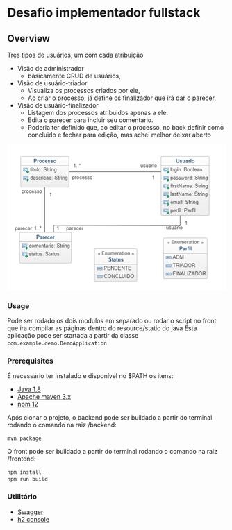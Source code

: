 # Desafio implementador fullstack
## Overview 

Tres tipos de usuários, um com cada atribuição

- Visão de administrador
	- basicamente CRUD de usuários,
- Visão de usuário-triador
	- Visualiza os processos criados por ele,
	- Ao criar o processo, já define os finalizador que irá dar o parecer,
- Visão de usuário-finalizador
	- Listagem dos processos atribuidos apenas a ele.
	- Edita o parecer para incluir seu comentario.
	- Poderia ter definido que, ao editar o processo, no back definir como concluido e fechar para edição, mas achei melhor deixar aberto  

![class_diagram](/class-diagram.png)

### Usage
Pode ser rodado os dois modulos em separado ou rodar o script no front que ira compilar as páginas dentro do resource/static do java
Esta aplicação pode ser startada a partir da classe `com.example.demo.DemoApplication`

### Prerequisites
É necessário ter instalado e disponível no $PATH os itens:

* [Java 1.8](http://java.oracle.com)
* [Apache maven 3.x](http://maven.apache.org/)
* [npm 12](https://www.npmjs.com/get-npm)

Após clonar o projeto, o backend pode ser buildado a partir do terminal rodando o comando na raiz /backend:

```
mvn package
```

O front pode ser buildado a partir do terminal rodando o comando na raiz /frontend:

```
npm install
npm run build
```


### Utilitário
* [Swagger](http://localhost:8080/swagger-ui.html)
* [h2 console](http://localhost:8080/h2-console)
